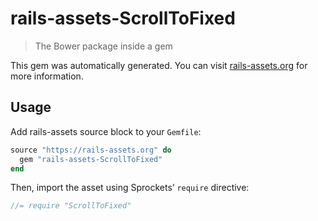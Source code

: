 # rails-assets-ScrollToFixed

> The Bower package inside a gem

This gem was automatically generated. You can visit [rails-assets.org](https://rails-assets.org) for more information.

## Usage

Add rails-assets source block to your `Gemfile`:

```ruby
source "https://rails-assets.org" do
  gem "rails-assets-ScrollToFixed"
end

```

Then, import the asset using Sprockets’ `require` directive:

```js
//= require "ScrollToFixed"
```
